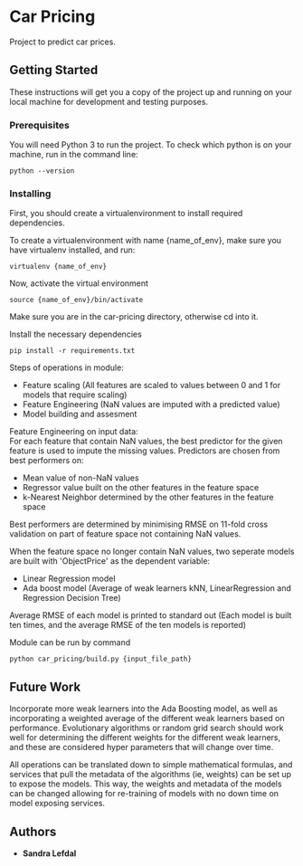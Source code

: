 # Car Pricing

Project to predict car prices.

## Getting Started

These instructions will get you a copy of the project up and running on your local machine for development and testing purposes. 

### Prerequisites

You will need Python 3 to run the project. To check which python is on your machine, run in the command line:

```
python --version
```

### Installing

First, you should create a virtualenvironment to install required dependencies.

To create a virtualenvironment with name {name_of_env}, make sure you have virtualenv installed, and run:

```
virtualenv {name_of_env}
```

Now, activate the virtual environment

```
source {name_of_env}/bin/activate
```
Make sure you are in the car-pricing directory, otherwise cd into it.


Install the necessary dependencies
```
pip install -r requirements.txt
```

Steps of operations in module:
 * Feature scaling (All features are scaled to values between 0 and 1 for models that require scaling)
 * Feature Engineering (NaN values are imputed with a predicted value)
 * Model building and assesment


Feature Engineering on input data: \
For each feature that contain NaN values, the best predictor for the given feature is used to impute the missing values.
Predictors are chosen from best performers on: 
 * Mean value of non-NaN values
 * Regressor value built on the other features in the feature space
 * k-Nearest Neighbor determined by the other features in the feature space
 
Best performers are determined by minimising RMSE on 11-fold cross validation on part of feature space not containing NaN values. 
 
When the feature space no longer contain NaN values, two seperate models are built with 'ObjectPrice' as the dependent variable: 
 * Linear Regression model
 * Ada boost model (Average of weak learners kNN, LinearRegression and Regression Decision Tree)

Average RMSE of each model is printed to standard out (Each model is built ten times, and the average RMSE of the ten models is reported)

Module can be run by command


```commandline
python car_pricing/build.py {input_file_path}
```

## Future Work

Incorporate more weak learners into the Ada Boosting model, as well as incorporating a weighted average of the different weak learners based on performance.
Evolutionary algorithms or random grid search should work well for determining the different weights for the different weak learners, and these are considered hyper parameters that will change over time.

All operations can be translated down to simple mathematical formulas, and services that pull the metadata of the algorithms (ie, weights) can be set up to expose the models.
This way, the weights and metadata of the models can be changed allowing for re-training of models with no down time on model exposing services. 

## Authors

* **Sandra Lefdal**


